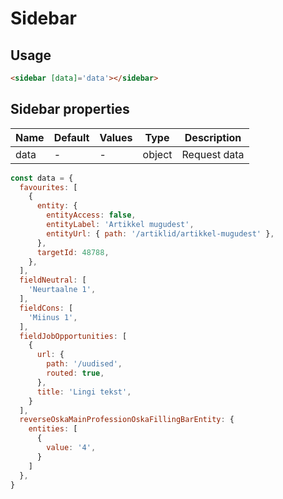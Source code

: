 # Sidebar

## Usage

```html
<sidebar [data]='data'></sidebar>
```

## Sidebar properties

| Name  | Default  | Values  |  Type | Description  |
|---|---|---|---|---|
| data | - | - | object | Request data

```javascript
const data = {
  favourites: [
    {
      entity: {
        entityAccess: false,
        entityLabel: 'Artikkel mugudest',
        entityUrl: { path: '/artiklid/artikkel-mugudest' },
      },
      targetId: 48788,
    },
  ],
  fieldNeutral: [
    'Neurtaalne 1',
  ],
  fieldCons: [
    'Miinus 1',
  ],
  fieldJobOpportunities: [
    {
      url: {
        path: '/uudised',
        routed: true,
      },
      title: 'Lingi tekst',
    }
  ],
  reverseOskaMainProfessionOskaFillingBarEntity: {
    entities: [
      {
        value: '4',
      }
    ]
  },
}
```


